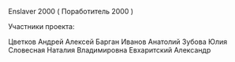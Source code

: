 Enslaver 2000 ( Поработитель 2000 )

Участники проекта:

Цветков Андрей
Алексей Барган
Иванов Анатолий
Зубова Юлия
Словесная Наталия Владимировна
Евхаритский Александр
